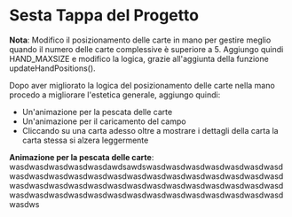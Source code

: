 # Sesta Tappa del Progetto

**Nota**: Modifico il posizionamento delle carte in mano per gestire meglio quando il numero delle carte complessive è superiore a 5. Aggiungo quindi HAND_MAXSIZE e modifico la logica, grazie all'aggiunta della funzione updateHandPositions().

Dopo aver migliorato la logica del posizionamento delle carte nella mano procedo a migliorare l'estetica generale, aggiungo quindi:
- Un'animazione per la pescata delle carte
- Un'animazione per il caricamento del campo
- Cliccando su una carta adesso oltre a mostrare i dettagli della carta la carta stessa si alzera leggermente

**Animazione per la pescata delle carte**: wasdwasdwasdwasdwasdawdsawdswasdwasdwasdwasdwasdwasdwasdwasdwasdwasdwasdwasdwasdwasdwasdwasdwasdwasdwasdwasdwasdwasdwasdwasdwasdwasdwasdwasdwasdwasdwasdwasdwasdwasdwasdwasdwasdwasdwasdwasdwasdwasdwasdwasdwasdwasdwasdwasdwasdwasdws